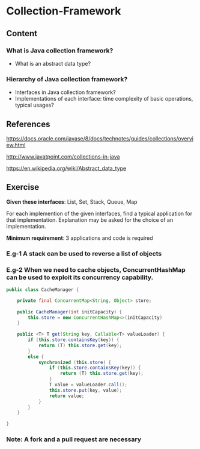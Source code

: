 # Collection-Framework

## Content

### What is Java collection framework?
* What is an abstract data type?

### Hierarchy of Java collection framework?
* Interfaces in Java collection framework?
* Implementations of each interface: time complexity of basic operations, typical usages?

## References

https://docs.oracle.com/javase/8/docs/technotes/guides/collections/overview.html

http://www.javatpoint.com/collections-in-java

https://en.wikipedia.org/wiki/Abstract_data_type

## Exercise
**Given these interfaces**: List, Set, Stack, Queue, Map

For each implemention of the given interfaces, find a typical application for that implementation. Explanation may be asked for the choice of an implementation.

**Minimum requirement**: 3 applications and code is required

### E.g-1 A stack can be used to reverse a list of objects

### E.g-2 When we need to cache objects, ConcurrentHashMap can be used to exploit its concurrency capability.

```java
public class CacheManager {

    private final ConcurrentMap<String, Object> store;
    
    public CacheManager(int initCapacity) {
        this.store = new ConcurrentHashMap<>(initCapacity)
    }
    
	public <T> T get(String key, Callable<T> valueLoader) {
		if (this.store.containsKey(key)) {
			return (T) this.store.get(key);
		}
		else {
			synchronized (this.store) {
				if (this.store.containsKey(key)) {
					return (T) this.store.get(key);
				}
				T value = valueLoader.call();
				this.store.put(key, value);
				return value;
			}
		}
	}
    
}

```

### Note: A fork and a pull request are necessary

